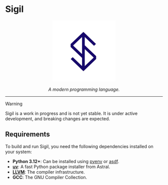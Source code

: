 # Sigil

<p align="center">
    <img src="https://github.com/rdenadai/sigil/blob/main/static/flogo.png?raw=true" alt="Sigil programming language logo" width="200"/>
</p>

<p align="center">
    <em>A modern programming language.</em>
</p>

---

> [!WARNING]
> Sigil is a work in progress and is not yet stable. It is under active development, and breaking changes are expected.

## Requirements

To build and run Sigil, you need the following dependencies installed on your system:

- **Python 3.12+**: Can be installed using [pyenv](https://github.com/pyenv/pyenv) or [asdf](https://github.com/asdf-vm/asdf).
- **[uv](https://docs.astral.sh/uv/)**: A fast Python package installer from Astral.
- **[LLVM](https://releases.llvm.org/)**: The compiler infrastructure.
- **GCC**: The GNU Compiler Collection.
